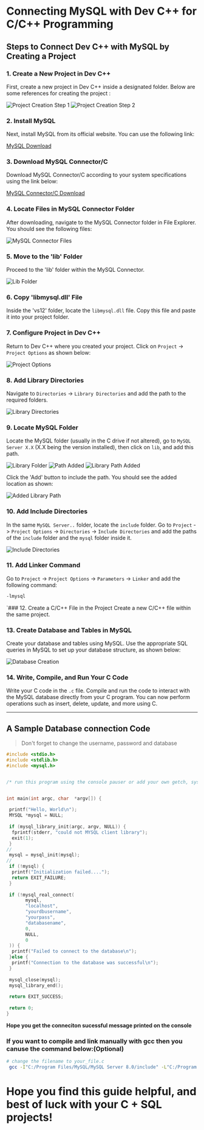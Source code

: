 # Connecting MySQL with Dev C++ for C/C++ Programming

## Steps to Connect Dev C++ with MySQL by Creating a Project

### 1. Create a New Project in Dev C++
First, create a new project in Dev C++ inside a designated folder. Below are some references for creating the project :

![Project Creation Step 1](https://github.com/user-attachments/assets/a7b7305b-d0be-4100-8f17-3e742725159c)
![Project Creation Step 2](https://github.com/user-attachments/assets/a2a37017-c7b2-413a-a05c-95364550ba4c)

### 2. Install MySQL
Next, install MySQL from its official website. You can use the following link:

[MySQL Download](https://dev.mysql.com/downloads/workbench/)

### 3. Download MySQL Connector/C
Download MySQL Connector/C according to your system specifications using the link below:

[MySQL Connector/C Download](https://downloads.mysql.com/archives/c-c/)

### 4. Locate Files in MySQL Connector Folder
After downloading, navigate to the MySQL Connector folder in File Explorer. You should see the following files:

![MySQL Connector Files](https://github.com/user-attachments/assets/bcdc1761-eed3-40ad-80b8-05dc54f23d28)

### 5. Move to the 'lib' Folder
Proceed to the 'lib' folder within the MySQL Connector.

![Lib Folder](https://github.com/user-attachments/assets/3fa89353-1e91-46ae-9e2c-3f6d885ea91d)

### 6. Copy 'libmysql.dll' File
Inside the 'vs12' folder, locate the `libmysql.dll` file. Copy this file and paste it into your project folder.

### 7. Configure Project in Dev C++
Return to Dev C++ where you created your project. Click on `Project` -> `Project Options` as shown below:

![Project Options](https://github.com/user-attachments/assets/dfdcb47b-8f12-4f07-92ba-27325ae92d98)

### 8. Add Library Directories
Navigate to `Directories` -> `Library Directories` and add the path to the required folders.

![Library Directories](https://github.com/user-attachments/assets/f16711eb-021f-48f0-9f18-a0eb96130641)

### 9. Locate MySQL Folder
Locate the MySQL folder (usually in the C drive if not altered), go to `MySQL Server X.X` (X.X being the version installed), then click on `lib`, and add this path.

![Library Folder](https://github.com/user-attachments/assets/5c02c875-5264-4bf6-a51b-78f321c37ab8)
![Path Added](https://github.com/user-attachments/assets/5d491032-9d79-42f6-ac56-c2bd79eda9dd)
![Library Path Added](https://github.com/user-attachments/assets/9154fd3a-31da-486e-88d4-0eedc3836f98)

Click the 'Add' button to include the path. You should see the added location as shown:

![Added Library Path](https://github.com/user-attachments/assets/8d6f1210-75d1-456e-9258-ae1e1a287246)

### 10. Add Include Directories
In the same `MySQL Server..` folder, locate the `include` folder. Go to `Project` -> `Project Options` -> `Directories` -> `Include Directories` and add the paths of the `include` folder and the `mysql` folder inside it.

![Include Directories](https://github.com/user-attachments/assets/ec531593-d1b7-4588-b18c-d166de2288f9)

### 11. Add Linker Command
Go to `Project` -> `Project Options` -> `Parameters` -> `Linker` and add the following command: 

```bash
-lmysql
```
`### 12. Create a C/C++ File in the Project
Create a new C/C++ file within the same project.

### 13. Create Database and Tables in MySQL
Create your database and tables using MySQL. Use the appropriate SQL queries in MySQL to set up your database structure, as shown below:

![Database Creation](https://github.com/user-attachments/assets/6e7427fb-923c-4533-90e9-8923b56684b4)

### 14. Write, Compile, and Run Your C Code
Write your C code in the `.c` file. Compile and run the code to interact with the MySQL database directly from your C program. You can now perform operations such as insert, delete, update, and more using C.

---

## A Sample Database connection Code
>Don't forget to change the username, password and database

```C
#include <stdio.h>
#include <stdlib.h>
#include <mysql.h>


/* run this program using the console pauser or add your own getch, system("pause") or input loop */


int main(int argc, char  *argv[]) {
 
 printf("Hello, World\n");
 MYSQL *mysql = NULL;
 
 if (mysql_library_init(argc, argv, NULL)) {
  fprintf(stderr, "could not MYSQL client library");
  exit(1);
 }
// 
 mysql = mysql_init(mysql);
// 
 if (!mysql) {
  printf("Initialization failed....");
  return EXIT_FAILURE;
 }
 
 if (!mysql_real_connect(
       mysql,
       "localhost",
       "yourdbusername",
       "yourpass",
       "databasename",
       0,
       NULL,
       0
 )) {
  printf("Failed to connect to the database\n");
 }else {
  printf("Connection to the database was successful\n");
 }
  
 mysql_close(mysql);
 mysql_library_end();
 
 return EXIT_SUCCESS;
 
 return 0;
}

```

**Hope you get the conneciton sucessful message printed on the console**


### If you want to compile and link manually with gcc then you canuse the command below:(Optional)
```bash
# change the filename to your_file.c
 gcc -I"C:/Program Files/MySQL/MySQL Server 8.0/include" -L"C:/Program Files/MySQL/MySQL Server 8.0/lib" -o out.exe main.c -lmysql
```

# **Hope you find this guide helpful, and best of luck with your C + SQL projects!**


